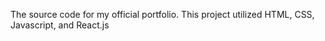 The source code for my official portfolio.
This project utilized HTML, CSS, Javascript, and React.js
